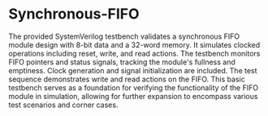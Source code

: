 # Synchronous-FIFO
The provided SystemVerilog testbench validates a synchronous FIFO module design with 8-bit data and a 32-word memory. It simulates clocked operations including reset, write, and read actions. The testbench monitors FIFO pointers and status signals, tracking the module's fullness and emptiness. Clock generation and signal initialization are included. The test sequence demonstrates write and read actions on the FIFO. This basic testbench serves as a foundation for verifying the functionality of the FIFO module in simulation, allowing for further expansion to encompass various test scenarios and corner cases.
